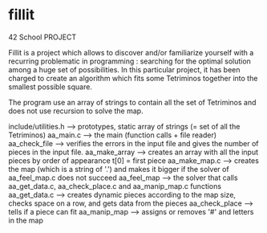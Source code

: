 # fillit
42 School PROJECT

Fillit is a project which allows to discover and/or familiarize yourself with a recurring
problematic in programming : searching for the optimal solution among a huge set of possibilities.
In this particular project, it has been charged to create an algorithm which
fits some Tetriminos together into the smallest possible square.

The program use an array of strings to contain all the set of Tetriminos and does not use recursion to solve the map.

include/utilities.h --> prototypes, static array of strings (= set of all the Tetriminos)
aa_main.c           --> the main (function calls + file reader)
aa_check_file       --> verifies the errors in the input file and gives the number of pieces in the input file.
aa_make_array       --> creates an array with all the input pieces by order of appearance t[0] = first piece 
aa_make_map.c       --> creates the map (which is a string of '.') and makes it bigger if the solver of aa_feel_map.c does not succeed 
aa_feel_map         --> the solver that calls aa_get_data.c, aa_check_place.c and aa_manip_map.c functions
aa_get_data.c       --> creates dynamic pieces according to the map size, checks space on a row, and gets data from the pieces
aa_check_place      --> tells if a piece can fit
aa_manip_map        --> assigns or removes '#' and letters in the map
